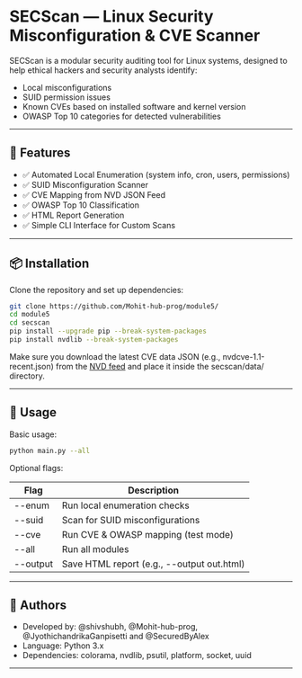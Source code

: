 # SECScan — Linux Security Misconfiguration & CVE Scanner

SECScan is a modular security auditing tool for Linux systems, designed to help ethical hackers and security analysts identify:

- Local misconfigurations
- SUID permission issues
- Known CVEs based on installed software and kernel version
- OWASP Top 10 categories for detected vulnerabilities

---

## 🔧 Features

- ✅ Automated Local Enumeration (system info, cron, users, permissions)
- ✅ SUID Misconfiguration Scanner
- ✅ CVE Mapping from NVD JSON Feed
- ✅ OWASP Top 10 Classification
- ✅ HTML Report Generation
- ✅ Simple CLI Interface for Custom Scans

---

## 📦 Installation

Clone the repository and set up dependencies:

```bash
git clone https://github.com/Mohit-hub-prog/module5/
cd module5
cd secscan
pip install --upgrade pip --break-system-packages
pip install nvdlib --break-system-packages
````

Make sure you download the latest CVE data JSON (e.g., nvdcve-1.1-recent.json) from the [NVD feed](https://nvd.nist.gov/vuln/data-feeds) and place it inside the secscan/data/ directory.

---

## 🚀 Usage

Basic usage:

```bash
python main.py --all
```

Optional flags:

| Flag     | Description                                |
| -------- | ------------------------------------------ |
| --enum   | Run local enumeration checks               |
| --suid   | Scan for SUID misconfigurations            |
| --cve    | Run CVE & OWASP mapping (test mode)        |
| --all    | Run all modules                            |
| --output | Save HTML report (e.g., --output out.html) |

---

## 🤝 Authors

* Developed by: @shivshubh, @Mohit-hub-prog, @JyothichandrikaGanpisetti and @SecuredByAlex
* Language: Python 3.x
* Dependencies: colorama, nvdlib, psutil, platform, socket, uuid

---

